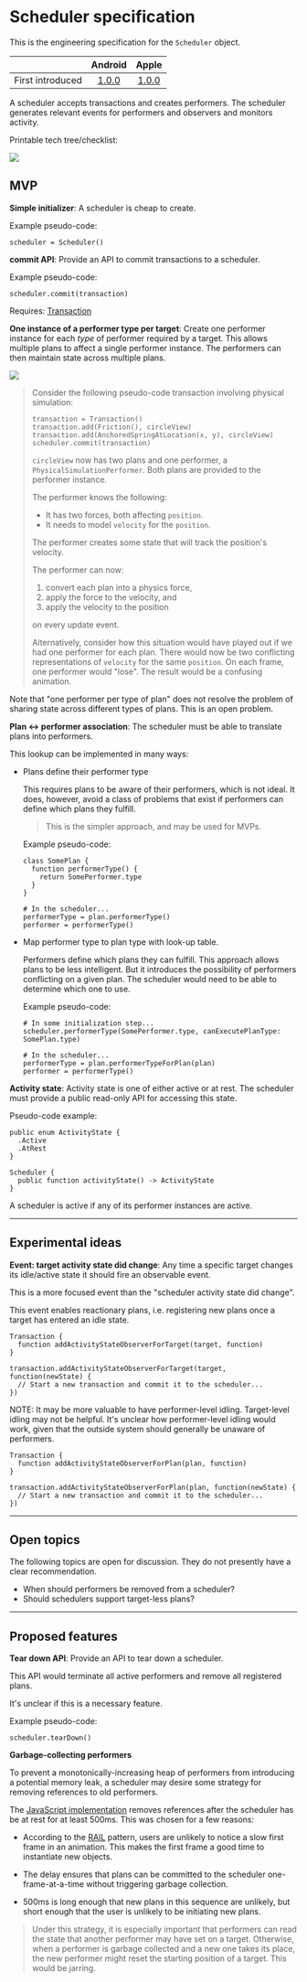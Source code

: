 # Scheduler specification

This is the engineering specification for the `Scheduler` object.

|                  | Android | Apple |
| ---------------- |:-------:|:-----:|
| First introduced | [1.0.0](https://github.com/material-motion/material-motion-runtime-android/releases)   | [1.0.0](https://github.com/material-motion/material-motion-runtime-objc/releases/tag/v1.0.0) |

A scheduler accepts transactions and creates performers. The scheduler generates relevant events for performers and observers and monitors activity.

Printable tech tree/checklist:

![](../../_assets/SchedulerTechTree.svg)

## MVP

**Simple initializer**: A scheduler is cheap to create.

Example pseudo-code:

    scheduler = Scheduler()

**commit API**: Provide an API to commit transactions to a scheduler.

Example pseudo-code:

    scheduler.commit(transaction)

Requires: [Transaction](transaction.md)

**One instance of a performer type per target**: Create one performer instance for each *type* of performer required by a target. This allows multiple plans to affect a single performer instance. The performers can then maintain state across multiple plans.

![](../../_assets/OnePerformer.svg)

> Consider the following pseudo-code transaction involving physical simulation:
> 
>     transaction = Transaction()
>     transaction.add(Friction(), circleView)
>     transaction.add(AnchoredSpringAtLocation(x, y), circleView)
>     scheduler.commit(transaction)
> 
> `circleView` now has two plans and one performer, a `PhysicalSimulationPerformer`. Both plans are provided to the performer instance.
> 
> The performer knows the following:
> 
> - It has two forces, both affecting `position`.
> - It needs to model `velocity` for the `position`.
> 
> The performer creates some state that will track the position's velocity.
> 
> The performer can now:
> 
> 1. convert each plan into a physics force,
> 2. apply the force to the velocity, and
> 3. apply the velocity to the position
>
> on every update event.
> 
> Alternatively, consider how this situation would have played out if we had one performer for each plan. There would now be two conflicting representations of `velocity` for the same `position`. On each frame, one performer would "lose". The result would be a confusing animation.

Note that "one performer per type of plan" does not resolve the problem of sharing state across different types of plans. This is an open problem.

**Plan ↔ performer association**: The scheduler must be able to translate plans into performers.

This lookup can be implemented in many ways:

- Plans define their performer type

  This requires plans to be aware of their performers, which is not ideal. It does, however, avoid a class of problems that exist if performers can define which plans they fulfill.
  
  > This is the simpler approach, and may be used for MVPs.
  
  Example pseudo-code:
  
      class SomePlan {
        function performerType() {
          return SomePerformer.type
        }
      }
      
      # In the scheduler...
      performerType = plan.performerType()
      performer = performerType()

- Map performer type to plan type with look-up table.

  Performers define which plans they can fulfill. This approach allows plans to be less intelligent. But it introduces the possibility of performers conflicting on a given plan. The scheduler would need to be able to determine which one to use.
  
  Example pseudo-code:
  
      # In some initialization step...
      scheduler.performerType(SomePerformer.type, canExecutePlanType: SomePlan.type)
      
      # In the scheduler...
      performerType = plan.performerTypeForPlan(plan)
      performer = performerType()

**Activity state**: Activity state is one of either active or at rest. The scheduler must provide a public read-only API for accessing this state.

Pseudo-code example:

    public enum ActivityState {
      .Active
      .AtRest
    }
    
    Scheduler {
      public function activityState() -> ActivityState
    }

A scheduler is active if any of its performer instances are active.

---

## Experimental ideas

**Event: target activity state did change**: Any time a specific target changes its idle/active state it should fire an observable event.

This is a more focused event than the "scheduler activity state did change".

This event enables reactionary plans, i.e. registering new plans once a target has entered an idle state.

    Transaction {
      function addActivityStateObserverForTarget(target, function)
    }
    
    transaction.addActivityStateObserverForTarget(target, function(newState) {
      // Start a new transaction and commit it to the scheduler...
    })

NOTE: It may be more valuable to have performer-level idling. Target-level idling may not be helpful. It's unclear how performer-level idling would work, given that the outside system should generally be unaware of performers.

    Transaction {
      function addActivityStateObserverForPlan(plan, function)
    }
    
    transaction.addActivityStateObserverForPlan(plan, function(newState) {
      // Start a new transaction and commit it to the scheduler...
    })

---

## Open topics

The following topics are open for discussion. They do not presently have a clear recommendation.

- When should performers be removed from a scheduler?
- Should schedulers support target-less plans?

---

## Proposed features

**Tear down API**: Provide an API to tear down a scheduler.

This API would terminate all active performers and remove all registered plans.

It's unclear if this is a necessary feature.

Example pseudo-code:

    scheduler.tearDown()

**Garbage-collecting performers**

To prevent a monotonically-increasing heap of performers from introducing a potential memory leak, a scheduler may desire some strategy for removing references to old performers.

The [JavaScript implementation](https://github.com/material-motion/material-motion-experiments-js/) removes references after the scheduler has be at rest for at least 500ms.  This was chosen for a few reasons:

- According to the [RAIL](https://developers.google.com/web/tools/chrome-devtools/profile/evaluate-performance/rail?hl=en) pattern, users are unlikely to notice a slow first frame in an animation.  This makes the first frame a good time to instantiate new objects.

- The delay ensures that plans can be committed to the scheduler one-frame-at-a-time without triggering garbage collection.

- 500ms is long enough that new plans in this sequence are unlikely, but short enough that the user is unlikely to be initiating new plans.

> Under this strategy, it is especially important that performers can read the state that another performer may have set on a target.  Otherwise, when a performer is garbage collected and a new one takes its place, the new performer might reset the starting position of a target.  This would be jarring.

